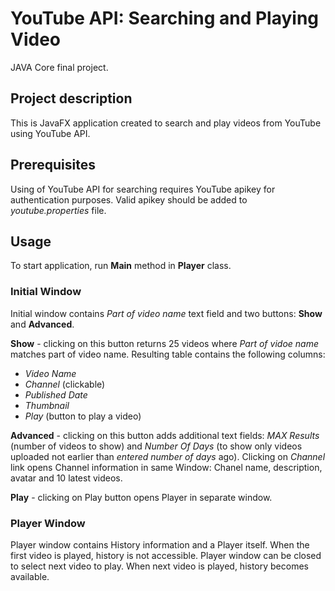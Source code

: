 # YouTube API: Searching and Playing Video

JAVA Core final project.

## Project description

This is JavaFX application created to search and play videos from YouTube using YouTube API.

## Prerequisites
Using of YouTube API for searching requires YouTube apikey for authentication purposes.
Valid apikey should be added to *youtube.properties* file.

## Usage

To start application, run **Main** method in **Player** class.
 
### Initial Window
Initial window contains *Part of video name* text field and two buttons: **Show** and **Advanced**.

**Show** - clicking on this button returns 25 videos where *Part of vidoe name* matches part of video name.
Resulting table contains the following columns:
 * *Video Name*
 * *Channel* (clickable)
 * *Published Date*
 * *Thumbnail* 
 * *Play* (button to play a video)

**Advanced** - clicking on this button adds additional text fields: *MAX Results* (number of videos to show) and *Number Of Days* (to show only videos uploaded not earlier than *entered number of days* ago).
Clicking on *Channel* link opens Channel information in same Window: Chanel name, description, avatar and 10 latest videos.

**Play** - clicking on Play button opens Player in separate window.

### Player Window
Player window contains History information and a Player itself. When the first video is played, history is not accessible. 
Player window can be closed to select next video to play. When next video is played, history becomes available.


